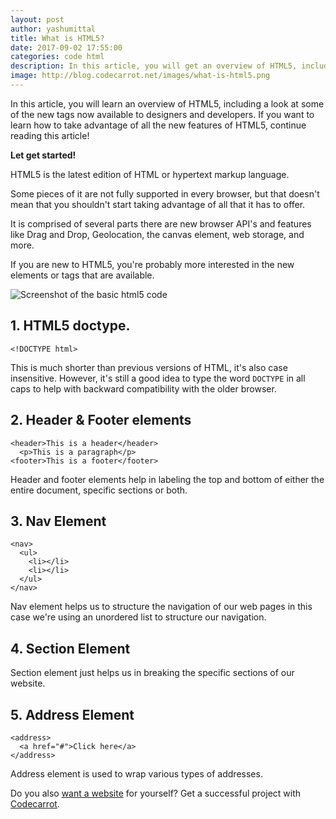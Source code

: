 ```yaml
---
layout: post
author: yashumittal
title: What is HTML5?
date: 2017-09-02 17:55:00
categories: code html
description: In this article, you will get an overview of HTML5, including a look at some of the new tags now available to designers and developers.
image: http://blog.codecarrot.net/images/what-is-html5.png
---
```


In this article, you will learn an overview of HTML5, including a look at some of the new tags now available to designers and developers. If you want to learn how to take advantage of all the new features of HTML5, continue reading this article!

**Let get started!**

HTML5 is the latest edition of HTML or hypertext markup language.

Some pieces of it are not fully supported in every browser, but that doesn't mean that you shouldn't start taking advantage of all that it has to offer.

It is comprised of several parts there are new browser API's and features like Drag and Drop, Geolocation, the canvas element, web storage, and more.

If you are new to HTML5, you're probably more interested in the new elements or tags that are available.

![Screenshot of the basic html5 code](http://blog.codecarrot.net/images/screenshot-of-the-basic-html5-code.png)

## 1. HTML5 doctype.

```
<!DOCTYPE html>
```
This is much shorter than previous versions of HTML, it's also case insensitive. However, it's still a good idea to type the word `DOCTYPE` in all caps to help with backward compatibility with the older browser.

## 2. Header & Footer elements

```
<header>This is a header</header>
  <p>This is a paragraph</p>
<footer>This is a footer</footer>
```

Header and footer elements help in labeling the top and bottom of either the entire document, specific sections or both.

## 3. Nav Element

```
<nav>
  <ul>
    <li></li>
    <li></li>
  </ul>
</nav>
```

Nav element helps us to structure the navigation of our web pages in this case we're using an unordered list to structure our navigation.

## 4. Section Element

Section element just helps us in breaking the specific sections of our website.

## 5. Address Element

```
<address>
  <a href="#">Click here</a>
</address>
```

Address element is used to wrap various types of addresses.

Do you also [want a website](http://codecarrot.net) for yourself? Get a successful project with [Codecarrot](http://codecarrot.net).
